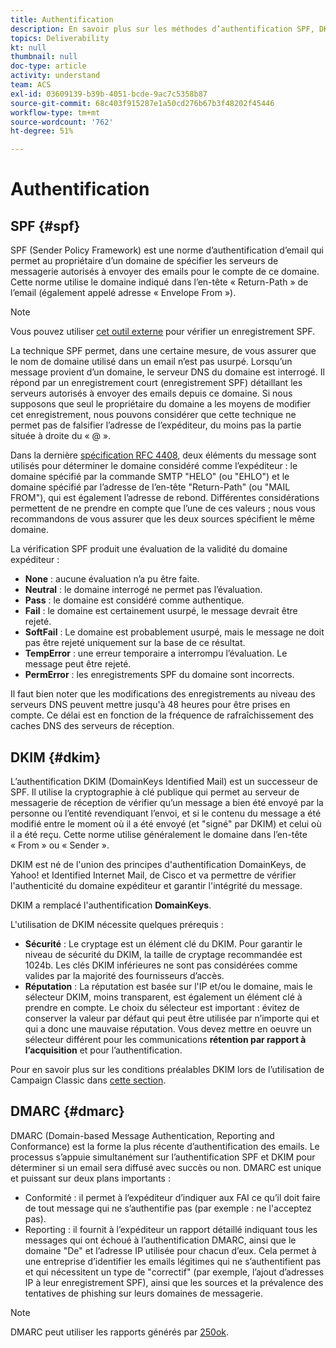 ```yaml
---
title: Authentification
description: En savoir plus sur les méthodes d’authentification SPF, DKIM et DMARC.
topics: Deliverability
kt: null
thumbnail: null
doc-type: article
activity: understand
team: ACS
exl-id: 03609139-b39b-4051-bcde-9ac7c5358b87
source-git-commit: 68c403f915287e1a50cd276b67b3f48202f45446
workflow-type: tm+mt
source-wordcount: '762'
ht-degree: 51%

---
```


# Authentification

## SPF {#spf}

SPF (Sender Policy Framework) est une norme d’authentification d’email qui permet au propriétaire d’un domaine de spécifier les serveurs de messagerie autorisés à envoyer des emails pour le compte de ce domaine. Cette norme utilise le domaine indiqué dans l’en-tête « Return-Path » de l’email (également appelé adresse « Envelope From »).

>[!NOTE]
>
>Vous pouvez utiliser [cet outil externe](https://www.kitterman.com/spf/validate.html) pour vérifier un enregistrement SPF.

La technique SPF permet, dans une certaine mesure, de vous assurer que le nom de domaine utilisé dans un email n’est pas usurpé. Lorsqu’un message provient d’un domaine, le serveur DNS du domaine est interrogé. Il répond par un enregistrement court (enregistrement SPF) détaillant les serveurs autorisés à envoyer des emails depuis ce domaine. Si nous supposons que seul le propriétaire du domaine a les moyens de modifier cet enregistrement, nous pouvons considérer que cette technique ne permet pas de falsifier l’adresse de l’expéditeur, du moins pas la partie située à droite du « @ ».

Dans la dernière [spécification RFC 4408](https://www.rfc-editor.org/info/rfc4408), deux éléments du message sont utilisés pour déterminer le domaine considéré comme l’expéditeur : le domaine spécifié par la commande SMTP &quot;HELO&quot; (ou &quot;EHLO&quot;) et le domaine spécifié par l’adresse de l’en-tête &quot;Return-Path&quot; (ou &quot;MAIL FROM&quot;), qui est également l’adresse de rebond. Différentes considérations permettent de ne prendre en compte que l’une de ces valeurs ; nous vous recommandons de vous assurer que les deux sources spécifient le même domaine.

La vérification SPF produit une évaluation de la validité du domaine expéditeur :

* **None** : aucune évaluation n’a pu être faite.
* **Neutral** : le domaine interrogé ne permet pas l’évaluation.
* **Pass** : le domaine est considéré comme authentique.
* **Fail** : le domaine est certainement usurpé, le message devrait être rejeté.
* **SoftFail** : Le domaine est probablement usurpé, mais le message ne doit pas être rejeté uniquement sur la base de ce résultat.
* **TempError** : une erreur temporaire a interrompu l’évaluation. Le message peut être rejeté.
* **PermError** : les enregistrements SPF du domaine sont incorrects.

Il faut bien noter que les modifications des enregistrements au niveau des serveurs DNS peuvent mettre jusqu&#39;à 48 heures pour être prises en compte. Ce délai est en fonction de la fréquence de rafraîchissement des caches DNS des serveurs de réception.

## DKIM {#dkim}

L’authentification DKIM (DomainKeys Identified Mail) est un successeur de SPF. Il utilise la cryptographie à clé publique qui permet au serveur de messagerie de réception de vérifier qu’un message a bien été envoyé par la personne ou l’entité revendiquant l’envoi, et si le contenu du message a été modifié entre le moment où il a été envoyé (et &quot;signé&quot; par DKIM) et celui où il a été reçu. Cette norme utilise généralement le domaine dans l’en-tête « From » ou « Sender ».

DKIM est né de l&#39;union des principes d&#39;authentification DomainKeys, de Yahoo! et Identified Internet Mail, de Cisco et va permettre de vérifier l&#39;authenticité du domaine expéditeur et garantir l&#39;intégrité du message.

DKIM a remplacé l&#39;authentification **DomainKeys**.

L&#39;utilisation de DKIM nécessite quelques prérequis :

* **Sécurité** : Le cryptage est un élément clé du DKIM. Pour garantir le niveau de sécurité du DKIM, la taille de cryptage recommandée est 1024b. Les clés DKIM inférieures ne sont pas considérées comme valides par la majorité des fournisseurs d’accès.
* **Réputation** : La réputation est basée sur l&#39;IP et/ou le domaine, mais le sélecteur DKIM, moins transparent, est également un élément clé à prendre en compte. Le choix du sélecteur est important : évitez de conserver la valeur par défaut qui peut être utilisée par n’importe qui et qui a donc une mauvaise réputation. Vous devez mettre en oeuvre un sélecteur différent pour les communications **rétention par rapport à l’acquisition** et pour l’authentification.

Pour en savoir plus sur les conditions préalables DKIM lors de l’utilisation de Campaign Classic dans [cette section](/help/additional-resources/acc-technical-recommendations.md#dkim-acc).

## DMARC {#dmarc}

DMARC (Domain-based Message Authentication, Reporting and Conformance) est la forme la plus récente d’authentification des emails. Le processus s’appuie simultanément sur l’authentification SPF et DKIM pour déterminer si un email sera diffusé avec succès ou non. DMARC est unique et puissant sur deux plans importants :

* Conformité : il permet à l’expéditeur d’indiquer aux FAI ce qu’il doit faire de tout message qui ne s’authentifie pas (par exemple : ne l&#39;acceptez pas).
* Reporting : il fournit à l’expéditeur un rapport détaillé indiquant tous les messages qui ont échoué à l’authentification DMARC, ainsi que le domaine &quot;De&quot; et l’adresse IP utilisée pour chacun d’eux. Cela permet à une entreprise d’identifier les emails légitimes qui ne s’authentifient pas et qui nécessitent un type de &quot;correctif&quot; (par exemple, l’ajout d’adresses IP à leur enregistrement SPF), ainsi que les sources et la prévalence des tentatives de phishing sur leurs domaines de messagerie.

>[!NOTE]
>
>DMARC peut utiliser les rapports générés par [250ok](https://250ok.com/).

